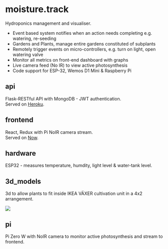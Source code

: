 # moisture.track

Hydroponics management and visualiser.

* Event based system notifies when an action needs completing e.g. watering, re-seeding
* Gardens and Plants, manage entire gardens constituted of subplants
* Remotely trigger events on micro-controllers, e.g. turn on light, open watering valve
* Monitor all metrics on front-end dashboard with graphs
* Live camera feed (No IR) to view active photosynthesis
* Code support for ESP-32, Wemos D1 Mini & Raspberry Pi

## api

Flask-RESTful API with MongoDB - JWT authentication.  
Served on [Heroku](https://www.heroku.com/).

## frontend

React, Redux with Pi NoIR camera stream.  
Served on [Now](https://zeit.co/home).

## hardware

ESP32 - measures temperature, humdity, light level & water-tank level. 

## 3d_models

3d to allow plants to fit inside IKEA VÄXER cultivation unit in a 4x2 arrangement.

![](https://ftp.cass.si/7~50glk3e.png)

## pi

Pi Zero W with NoIR camera to monitor active photosynthesis and stream to frontend.